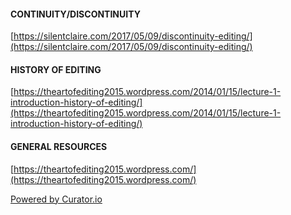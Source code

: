 #### CONTINUITY/DISCONTINUITY

[https://silentclaire.com/2017/05/09/discontinuity-editing/](https://silentclaire.com/2017/05/09/discontinuity-editing/)

#### HISTORY OF EDITING

[https://theartofediting2015.wordpress.com/2014/01/15/lecture-1-introduction-history-of-editing/](https://theartofediting2015.wordpress.com/2014/01/15/lecture-1-introduction-history-of-editing/)

#### GENERAL RESOURCES

[https://theartofediting2015.wordpress.com/](https://theartofediting2015.wordpress.com/)



<!-- Place <div> tag where you want the feed to appear -->
<div id="curator-feed-default-feed-layout"><a href="https://curator.io" target="_blank" class="crt-logo crt-tag">Powered by Curator.io</a></div>
<!-- The Javascript can be moved to the end of the html page before the </body> tag -->
<script type="text/javascript">
/* curator-feed-default-feed-layout */
(function(){
var i, e, d = document, s = "script";i = d.createElement("script");i.async = 1;
i.src = "https://cdn.curator.io/published/9163a550-dc3b-47ae-b0ef-2d0a65979e32.js";
e = d.getElementsByTagName(s)[0];e.parentNode.insertBefore(i, e);
})();
</script>